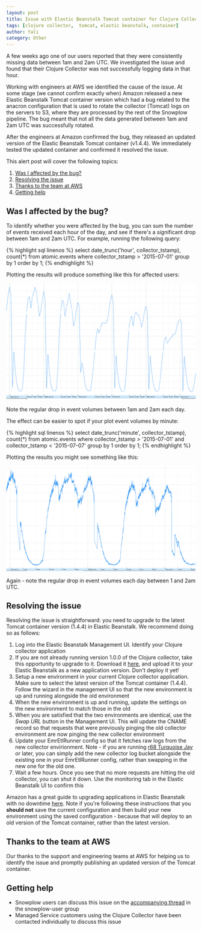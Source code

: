 ```yaml
---
layout: post
title: Issue with Elastic Beanstalk Tomcat container for Clojure Collector users - diagnosis and resolution
tags: [clojure collector,  tomcat, elastic beanstalk, container]
author: Yali
category: Other
---
```


A few weeks ago one of our users reported that they were consistently missing data between 1am and 2am UTC. We investigated the issue and found that their Clojure Collector was not successfully logging data in that hour.

Working with engineers at AWS we identified the cause of the issue. At some stage (we cannot confirm exactly when) Amazon released a new Elastic Beanstalk Tomcat container version which had a bug related to the anacron configuration that is used to rotate the collector (Tomcat) logs on the servers to S3, where they are processed by the rest of the Snowplow pipeline. The bug meant that not all the data generated between 1am and 2am UTC was successfully rotated.

After the engineers at Amazon confirmed the bug, they released an updated version of the Elastic Beanstalk Tomcat container (v1.4.4). We immediately tested the updated container and confirmed it resolved the issue.

This alert post will cover the following topics:

1. [Was I affected by the bug?](/blog/2015/07/31/issue-with-elastic-beanstalk-tomcat-container-used-by-clojure-collector/#affected)
2. [Resolving the issue](/blog/2015/07/31/issue-with-elastic-beanstalk-tomcat-container-used-by-clojure-collector/#fixing)
3. [Thanks to the team at AWS](/blog/2015/07/31/issue-with-elastic-beanstalk-tomcat-container-used-by-clojure-collector/#thanks)
4. [Getting help](/blog/2015/07/31/issue-with-elastic-beanstalk-tomcat-container-used-by-clojure-collector/#help)

<!--more-->

<h2 id="affected">Was I affected by the bug?</h2>

To identify whether you were affected by the bug, you can sum the number of events received each hour of the day, and see if there's a significant drop between 1am and 2am UTC. For example, running the following query:

{% highlight sql linenos %}
select
date_trunc('hour', collector_tstamp),
count(*)
from atomic.events
where collector_tstamp > '2015-07-01'
group by 1
order by 1;
{% endhighlight %}

Plotting the results will produce something like this for affected users:

![event-volumes-by-hour][img1]

Note the regular drop in event volumes between 1am and 2am each day.

The effect can be easier to spot if your plot event volumes by minute:

{% highlight sql linenos %}
select
date_trunc('minute', collector_tstamp),
count(*)
from atomic.events
where collector_tstamp > '2015-07-01'
and collector_tstamp < '2015-07-07'
group by 1
order by 1;
{% endhighlight %}

Plotting the results you might see something like this:

![event-volumes-by-minute][img2]

Again - note the regular drop in event volumes each day between 1 and 2am UTC.

<h2 id="fixing">Resolving the issue</h2>

Resolving the issue is straightforward: you  need to upgrade to the latest Tomcat container version (1.4.4) in Elastic Beanstalk. We recommend doing so as follows:

1. Log into the Elastic Beanstalk Management UI. Identify your Clojure collector application
2. If you are not already running version 1.0.0 of the Clojure collector, take this opportunity to upgrade to it. Download it [here](http://d2io1hx8u877l0.cloudfront.net/2-collectors/clojure-collector/clojure-collector-1.0.0-standalone.war), and upload it to your Elastic Beanstalk as a new application version. Don't deploy it yet!
3. Setup a new environment in your current Clojure collector application. Make sure to select the latest version of the Tomcat container (1.4.4). Follow the wizard in the management UI so that the new environment is up and running alongside the old environment
4. When the new environment is up and running, update the settings on the new environment to match those in the old
5. When you are satisfied that the two environments are identical, use the *Swap URL* button in the Management UI. This will update the CNAME record so that requests that were previously pinging the old collector environment are now pinging the new collector environment
6. Update your EmrEtlRunner config so that it fetches raw logs from the new collector envirionment. Note - if you are running [r68 Turquoise Jay](/blog/2015/07/23/snowplow-r68-turquoise-jay-released/) or later, you can simply add the new collector log bucket alongside the existing one in your EmrEtlRunner config, rather than swapping in the new one for the old one.
7. Wait a few hours. Once you see that no more requests are hitting the old collector, you can shut it down. Use the monitoring tab in the Elastic Beanstalk UI to confirm this

Amazon has a great guide to upgrading applications in Elastic Beanstalk with no downtime [here](http://docs.aws.amazon.com/elasticbeanstalk/latest/dg/using-features.CNAMESwap.html). Note if you're following these instructions that you **should not** save the current configuration and then build your new environment using the saved configuration - because that will deploy to an old version of the Tomcat container, rather than the latest version.

<h2 id="thanks">Thanks to the team at AWS</h2>

Our thanks to the support and engineering teams at AWS for helping us to identify the issue and promptly publishing an updated version of the Tomcat container.

<h2 id="help">Getting help</h2>

* Snowplow users can discuss this issue on the [accompanying thread](https://groups.google.com/forum/#!topic/snowplow-user/eDHLS5z_UBY) in the snowplow-user group
* Managed Service customers using the Clojure Collector have been contacted individually to discuss this issue

[img1]: /assets/img/blog/2015/07/events-per-hour.png
[img2]: /assets/img/blog/2015/07/events-per-minute.png
